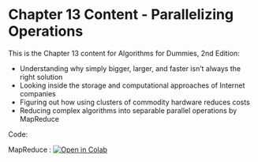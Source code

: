 # Chapter 13 Content - Parallelizing Operations
This is the Chapter 13 content for Algorithms for Dummies, 2nd Edition:

*	Understanding why simply bigger, larger, and faster isn’t always the right solution
*	Looking inside the storage and computational approaches of Internet companies
*	Figuring out how using clusters of commodity hardware reduces costs
*	Reducing complex algorithms into separable parallel operations by MapReduce

Code:

MapReduce : [![Open in Colab](https://colab.research.google.com/assets/colab-badge.svg)](https://colab.research.google.com/github/lmassaron/algo4d_2ed/blob/master/Chapter13/A4D2E%3B%2013%3B%20Map_Reduce.ipynb)
